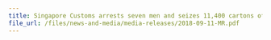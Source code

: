 ```yaml
---
title: Singapore Customs arrests seven men and seizes 11,400 cartons of duty-unpaid cigarettes from two operations 
file_url: /files/news-and-media/media-releases/2018-09-11-MR.pdf
---
```

